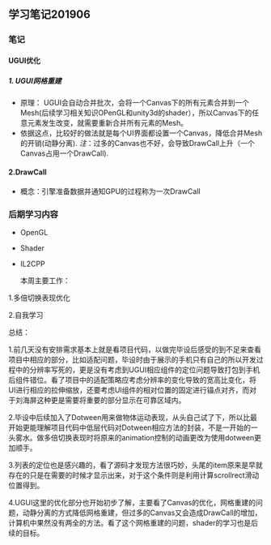 ## 学习笔记201906

### 笔记

#### UGUI优化

##### 1. UGUI网格重建

- 原理： UGUI会自动合并批次，会将一个Canvas下的所有元素合并到一个Mesh(后续学习相关知识OPenGL和unity3d的shader），所以Canvas下的任意元素发生改变，就需要重新合并所有元素的Mesh。
- 依据这点，比较好的做法就是每个UI界面都设置一个Canvas，降低合并Mesh的开销(动静分离).
*注*：过多的Canvas也不好，会导致DrawCall上升（一个Canvas占用一个DrawCall).

#### 2.DrawCall

- 概念：引擎准备数据并通知GPU的过程称为一次DrawCall



### 后期学习内容

- OpenGL
- Shader
- IL2CPP

















  本周主要工作：

1.多倍切换表现优化

2.自我学习

总结：

1.前几天没有安排需求基本上就是看项目代码，以做完毕设后感受的到不足来查看项目中相应的部分，比如适配问题，毕设时由于展示的手机只有自己的所以开发过程中的分辨率写死的，更是没有考虑到UGUI相应组件的定位问题导致打包到手机后组件错位。看了项目中的适配策略应考虑分辨率的变化导致的宽高比变化，将UI进行相应的拉伸缩放，还要考虑UI组件的相对位置的固定进行锚点对齐，而对于刘海屏这种更是需要将重要的部分显示在可靠区域内。

2.毕设中后续加入了Dotween用来做物体运动表现，从头自己试了下，所以比最开始更能理解项目代码中低层代码对Dotween相应方法的封装，不是一开始的一头雾水。做多倍切换表现时将原来的animation控制的动画更改为使用dotween更加顺手。

3.列表的定位也是感兴趣的，看了源码才发现方法很巧妙，头尾的item原来是早就存在的只是在需要的时候才显示出来，对于这个条件则是利用计算scrollrect滑动位置得到。

4.UGUI这里的优化部分也开始初步了解，主要看了Canvas的优化，网格重建的问题，动静分离的方式降低网格重建，但过多的Canvas又会造成DrawCall的增加，计算机中果然没有两全的方法。看了这个网格重建的问题，shader的学习也是后续的目标。




























